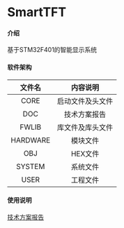 # SmartTFT

#### 介绍
基于STM32F401的智能显示系统

#### 软件架构
文件名|内容说明
:-:|:-:
CORE|启动文件及头文件
DOC|技术方案报告
FWLIB|库文件及库头文件
HARDWARE|模块文件
OBJ|HEX文件
SYSTEM|系统文件
USER|工程文件

#### 使用说明
[技术方案报告](DOC/TFT智能显示系统技术方案报告.docx)
